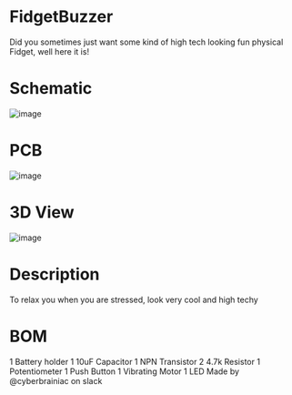 # FidgetBuzzer
Did you sometimes just want some kind of high tech looking fun physical Fidget, well here it is!

# Schematic

![image](https://github.com/user-attachments/assets/ee01536d-daec-49e5-9712-8858e38cee82)

# PCB

![image](https://github.com/user-attachments/assets/c655152d-1494-4cb3-ba69-13f36446f50b)

# 3D View

![image](https://github.com/user-attachments/assets/3f512d5a-3f57-4ad9-82f3-de9224cd0e40)

# Description

To relax you when you are stressed, look very cool and high techy

# BOM

1 Battery holder
1 10uF Capacitor
1 NPN Transistor
2 4.7k Resistor
1 Potentiometer
1 Push Button
1 Vibrating Motor
1 LED
Made by @cyberbrainiac on slack




